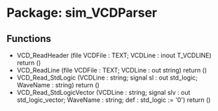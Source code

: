 # Package: sim_VCDParser
## Functions
- VCD_ReadHeader <font id="function_arguments">(file VCDFile : TEXT; VCDLine : inout T_VCDLINE)</font> <font id="function_return">return ()</font>
- VCD_ReadLine <font id="function_arguments">(file VCDFile : TEXT; VCDLine : out string)</font> <font id="function_return">return ()</font>
- VCD_Read_StdLogic <font id="function_arguments">(VCDLine : string; signal sl : out std_logic; WaveName : string)</font> <font id="function_return">return ()</font>
- VCD_Read_StdLogicVector <font id="function_arguments">(VCDLine : string; signal slv : out std_logic_vector; WaveName : string; def : std_logic := '0')</font> <font id="function_return">return ()</font>
